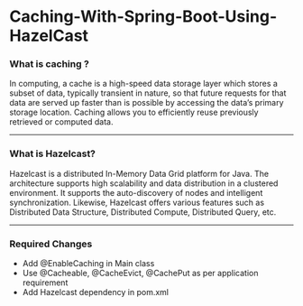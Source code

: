 # Caching-With-Spring-Boot-Using-HazelCast

### What is caching ?
In computing, a cache is a high-speed data storage layer which stores a subset of data, typically transient in nature, so that future requests for that data are served up faster than is possible by accessing the data’s primary storage location. Caching allows you to efficiently reuse previously retrieved or computed data.
___
### What is Hazelcast?
Hazelcast is a distributed In-Memory Data Grid platform for Java. The architecture supports high scalability and data distribution in a clustered environment. It supports the auto-discovery of nodes and intelligent synchronization. Likewise, Hazelcast offers various features such as Distributed Data Structure, Distributed Compute, Distributed Query, etc.
___
### Required Changes
* Add @EnableCaching in Main class
* Use @Cacheable, @CacheEvict, @CachePut as per application requirement
* Add Hazelcast dependency in pom.xml